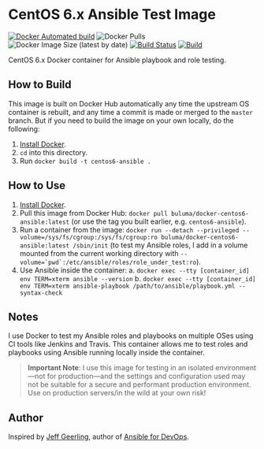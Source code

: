 # CentOS 6.x Ansible Test Image

[![Docker Automated build](https://img.shields.io/docker/automated/buluma/docker-centos6-ansible.svg?maxAge=2592000)](https://hub.docker.com/r/buluma/docker-centos6-ansible/) ![Docker Pulls](https://img.shields.io/docker/pulls/buluma/docker-centos6-ansible) ![Docker Image Size (latest by date)](https://img.shields.io/docker/image-size/buluma/docker-centos6-ansible) [![Build Status](https://travis-ci.com/buluma/docker-centos6-ansible.svg?branch=master)](https://travis-ci.com/buluma/docker-centos6-ansible) [![Build](https://github.com/buluma/docker-centos6-ansible/actions/workflows/build.yml/badge.svg?branch=master)](https://github.com/buluma/docker-centos6-ansible/actions/workflows/build.yml)

CentOS 6.x Docker container for Ansible playbook and role testing.

## How to Build

This image is built on Docker Hub automatically any time the upstream OS container is rebuilt, and any time a commit is made or merged to the `master` branch. But if you need to build the image on your own locally, do the following:

  1. [Install Docker](https://docs.docker.com/engine/installation/).
  2. `cd` into this directory.
  3. Run `docker build -t centos6-ansible .`

## How to Use

  1. [Install Docker](https://docs.docker.com/engine/installation/).
  2. Pull this image from Docker Hub: `docker pull buluma/docker-centos6-ansible:latest` (or use the tag you built earlier, e.g. `centos6-ansible`).
  3. Run a container from the image: `docker run --detach --privileged --volume=/sys/fs/cgroup:/sys/fs/cgroup:ro buluma/docker-centos6-ansible:latest /sbin/init` (to test my Ansible roles, I add in a volume mounted from the current working directory with ``--volume=`pwd`:/etc/ansible/roles/role_under_test:ro``).
  4. Use Ansible inside the container:
    a. `docker exec --tty [container_id] env TERM=xterm ansible --version`
    b. `docker exec --tty [container_id] env TERM=xterm ansible-playbook /path/to/ansible/playbook.yml --syntax-check`

## Notes

I use Docker to test my Ansible roles and playbooks on multiple OSes using CI tools like Jenkins and Travis. This container allows me to test roles and playbooks using Ansible running locally inside the container.

> **Important Note**: I use this image for testing in an isolated environment—not for production—and the settings and configuration used may not be suitable for a secure and performant production environment. Use on production servers/in the wild at your own risk!

## Author

Inspired by [Jeff Geerling](http://jeffgeerling.com/), author of [Ansible for DevOps](https://www.ansiblefordevops.com/).
